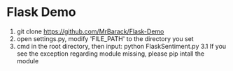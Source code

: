 # Flask Demo 
1. git clone https://github.com/MrBarack/Flask-Demo
2. open settings.py, modify 'FILE_PATH' to the directory you set
3. cmd in the root directory, then input: python FlaskSentiment.py
  3.1 If you see the exception regarding module missing, please pip intall the module
